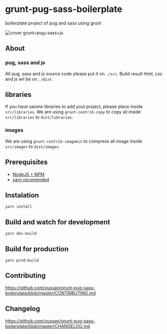 # grunt-pug-sass-boilerplate
boilerplate project of pug and sass using grunt

![cover grunt+pug+sass+js](https://lh3.googleusercontent.com/Nv4geRPuwmTNwm40DasXLbSoRrLBtxF48R-FvRQlkQhKAM-I3Xcm388y80QoUimapOl_vRozBKok6iQHsddebtM9LY_7zMtOA7pw2w=w1920-h1080-rw-no)

## About 
### pug, sass and js
All pug, sass and js source code please put it on `./src`. Build result html, css and js
 wil be on `./dist`.

## libraries
If you have saome libraries to add yout project, please place inside `src/libraries`. We are using `grunt-contrib-copy` to copy all inside `src/libraries` to `dist/libraries`. 

### images
We are using `grunt-contrib-imagemin` to compress all image inside `src/images` to `dist/images`. 

## Prerequisites
- <a href="https://nodejs.org/en/" target="_blank">NodeJS + NPM</a>
- <a href="yarnpkg.com/lang/en/docs/cli/global/" target="_blank">yarn recomended</a>

## Instalation
```
yarn install 
```

## Build and watch for development
```
yarn dev:build
```

## Build for production
```
yarn prod:build
```

## Contributing
https://github.com/yussan/grunt-pug-sass-boilerplate/blob/master/CONTRIBUTING.md

## Changelog
https://github.com/yussan/grunt-pug-sass-boilerplate/blob/master/CHANGELOG.md


